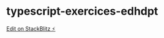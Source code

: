 # typescript-exercices-edhdpt

[Edit on StackBlitz ⚡️](https://stackblitz.com/edit/typescript-exercices-edhdpt)